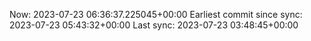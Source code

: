 Now: 2023-07-23 06:36:37.225045+00:00 Earliest commit since sync: 2023-07-23 05:43:32+00:00 Last sync: 2023-07-23 03:48:45+00:00
